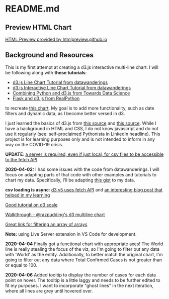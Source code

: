 # README.md

## Preview HTML Chart
[HTML Preview provided by htmlpreview.github.io](https://htmlpreview.github.io/?https://github.com/hadleyrose/COVIDCases-D3/blob/master/covid_final.html)

## Background and Resources

This is my first attempt at creating a d3.js interactive multi-line chart. I will be following along with **these tutorials**:

* [d3.js Line Chart Tutorial from datawanderings](http://datawanderings.com/2019/10/28/tutorial-making-a-line-chart-in-d3-js-v-5/)
* [d3.js Interactive Line Chart Tutorial from datawanderings](http://datawanderings.com/2019/11/01/tutorial-making-an-interactive-line-chart-in-d3-js-v-5/)
* [Combining Python and d3.js from Towards Data Science](https://towardsdatascience.com/combining-python-and-d3-js-to-create-dynamic-visualization-applications-73c87a494396)
* [Flask and d3.js from RealPython](https://realpython.com/web-development-with-flask-fetching-data-with-requests/)

to recreate [this chart](https://ourworldindata.org/grapher/covid-confirmed-cases-since-100th-case). My goal is to add more functionality, such as date filters and dynamic data, as I become better versed in d3.

I just learned the basics of d3.js from [this source](https://square.github.io/intro-to-d3/) and [this source](https://www.freecodecamp.org/news/learn-d3-js-in-5-minutes-c5ec29fb0725/). While I have a background in HTML and CSS, I do not know javascript and do not use it regularly (see: self-proclaimed Pythonista in LinkedIn headline). This project is for learning purposes only and is not intended to inform in any way on the COVID-19 crisis.

**UPDATE**: [a server is required, even if just local, for csv files to be accessible to the fetch API](https://stackoverflow.com/a/58129062).

**2020-04-02:** I had some issues with the code from datawanderings. I will focus on adapting parts of that code with other examples and tutorials to chart my data. Specifically, I'll be adapting [this gist](https://gist.github.com/mbostock/3884955) to my data.

**csv loading is async**: [d3 v5 uses fetch API](https://stackoverflow.com/a/49604124) and [an interesting blog post that helped in my learning](http://tech4teaching.net/several-things-i-learned-when-using-d3-js-to-import-and-parse-csv-file/)

[Good tutorial on d3 scale](http://www.d3noob.org/2012/12/setting-scales-domains-and-ranges-in.html)

[Walkthrough - @razpudding's d3 multiline chart](https://observablehq.com/@razpudding/d3-multi-line-chart)

[Great link for filtering an array of arrays](https://stackoverflow.com/a/53115809)

**Note:** using Live Server extension in VS Code for development.

**2020-04-04** Finally got a functional chart with appropriate axes! The World line is really stealing the focus of the viz, so I'm going to filter out any data with 'World' as the entity. Additionally, to better match the original chart, I'm going to filter out any data where Total Confirmed Cases is not greater than or equal to 100.

**2020-04-06** Added tooltip to display the number of cases for each data point on hover. The tooltip is a little laggy and needs to be further edited to fit my purposes. I want to incorporate "ghost lines" in the next iteration, where all lines are grey until hovered over.